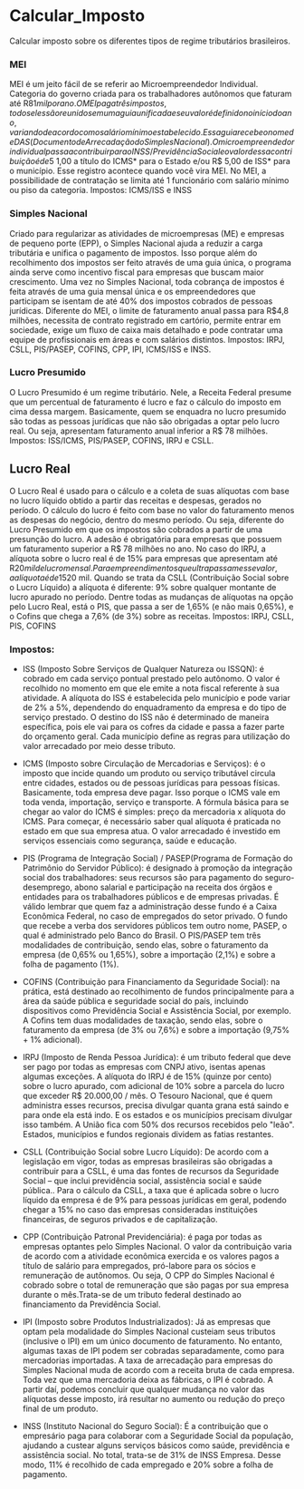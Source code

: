 # Calcular_Imposto
 Calcular imposto sobre os diferentes tipos de regime tributários brasileiros.

### MEI

MEI é um jeito fácil de se referir ao Microempreendedor Individual. Categoria do governo criada para os trabalhadores autônomos que faturam até R$81 mil por ano.
O MEI paga três impostos, todos eles são reunidos em uma guia unificada e seu valor é definido no início do ano, variando de acordo com o salário mínimo estabelecido. Essa guia recebe o nome de DAS (Documento de Arrecadação do Simples Nacional). 
O microempreendedor individual passa a contribuir para o INSS/ Previdência Social e o valor dessa contribuição é de 5% sobre o valor do salário mínimo vigente. Além disso, também é contabilizado mais R$ 1,00 a título do ICMS* para o Estado e/ou R$ 5,00 de ISS* para o município. Esse registro acontece quando você vira MEI.
No MEI, a possibilidade de contratação se limita até 1 funcionário com salário mínimo ou piso da categoria.
Impostos: ICMS/ISS e INSS


### Simples Nacional

Criado para regularizar as atividades de microempresas (ME) e empresas de pequeno porte (EPP), o Simples Nacional ajuda a reduzir a carga tributária e unifica o pagamento de impostos. Isso porque além do recolhimento dos impostos ser feito através de uma guia única, o programa ainda serve como incentivo fiscal para empresas que buscam maior crescimento.
Uma vez no Simples Nacional, toda cobrança de impostos é feita através de uma guia mensal única e os empreendedores que participam se isentam de até 40% dos impostos cobrados de pessoas jurídicas.
Diferente do MEI, o limite de faturamento anual passa para R$4,8 milhões, necessita de contrato registrado em cartório, permite entrar em sociedade, exige um fluxo de caixa mais detalhado e pode contratar uma equipe de profissionais em áreas e com salários distintos.
Impostos: IRPJ, CSLL, PIS/PASEP, COFINS, CPP, IPI, ICMS/ISS e INSS.



### Lucro Presumido

O Lucro Presumido é um regime tributário.  Nele, a Receita Federal presume que um percentual de faturamento é lucro e faz o cálculo do imposto em cima dessa margem.
Basicamente, quem se enquadra no lucro presumido são todas as pessoas jurídicas que não são obrigadas a optar pelo lucro real. Ou seja, apresentam faturamento anual inferior a R$ 78 milhões.
Impostos: ISS/ICMS, PIS/PASEP, COFINS, IRPJ e CSLL.



## Lucro Real

O Lucro Real é usado para o cálculo e a coleta de suas alíquotas com base no lucro líquido obtido a partir das receitas e despesas, gerados no período.
O cálculo do lucro é feito com base no valor do faturamento menos as despesas do negócio, dentro do mesmo período. Ou seja, diferente do Lucro Presumido em que os impostos são cobrados a partir de uma presunção do lucro.
A adesão é obrigatória para empresas que possuem um faturamento superior a R$ 78 milhões no ano.
No caso do IRPJ, a alíquota sobre o lucro real é de 15% para empresas que apresentam até R$20 mil de lucro mensal. Para empreendimentos que ultrapassam esse valor, a alíquota é de 15% sobre o lucro acrescidos de 10% sobre o valor que excede R$20 mil. Quando se trata da CSLL (Contribuição Social sobre o Lucro Líquido) a alíquota é diferente: 9% sobre qualquer montante de lucro apurado no período. Dentre todas as mudanças de alíquotas na opção pelo Lucro Real, está o PIS, que passa a ser de 1,65% (e não mais 0,65%), e o Cofins que chega a 7,6% (de 3%) sobre as receitas.
Impostos:  IRPJ, CSLL, PIS, COFINS



### Impostos:

 - ISS (Imposto Sobre Serviços de Qualquer Natureza ou ISSQN): é cobrado em cada serviço pontual prestado pelo autônomo. O valor é recolhido no momento em que ele emite a nota fiscal referente à sua atividade. A alíquota do ISS é estabelecida pelo município e pode variar de 2% a 5%, dependendo do enquadramento da empresa e do tipo de serviço prestado. O destino do ISS não é determinado de maneira específica, pois ele vai para os cofres da cidade e passa a fazer parte do orçamento geral. Cada município define as regras para utilização do valor arrecadado por meio desse tributo.

 - ICMS (Imposto sobre Circulação de Mercadorias e Serviços): é o imposto que incide quando um produto ou serviço tributável circula entre cidades, estados ou de pessoas jurídicas para pessoas físicas. Basicamente, toda empresa deve pagar. Isso porque o ICMS vale em toda venda, importação, serviço e transporte. A fórmula básica para se chegar ao valor do ICMS é simples: preço da mercadoria x alíquota do ICMS. Para começar, é necessário saber qual alíquota é praticada no estado em que sua empresa atua. O valor arrecadado é investido em serviços essenciais como segurança, saúde e educação.

 - PIS (Programa de Integração Social) / PASEP(Programa de Formação do Patrimônio do Servidor Público): é designado à promoção da integração social dos trabalhadores: seus recursos são para pagamento do seguro-desemprego, abono salarial e participação na receita dos órgãos e entidades para os trabalhadores públicos e de empresas privadas. É válido lembrar que quem faz a administração desse fundo é a Caixa Econômica Federal, no caso de empregados do setor privado. O fundo que recebe a verba dos servidores públicos tem outro nome, PASEP,  o qual é administrado pelo Banco do Brasil. O PIS/PASEP tem três modalidades de contribuição, sendo elas, sobre o faturamento da empresa (de 0,65% ou 1,65%), sobre a importação (2,1%) e sobre a folha de pagamento (1%).

 - COFINS (Contribuição para Financiamento da Seguridade Social): na prática, está destinado ao recolhimento de fundos principalmente para a área da saúde pública e seguridade social do país, incluindo dispositivos como Previdência Social e  Assistência Social, por exemplo. A Cofins tem duas modalidades de taxação, sendo elas, sobre o faturamento da empresa (de 3% ou 7,6%) e sobre a importação (9,75% + 1% adicional).

 - IRPJ (Imposto de Renda Pessoa Jurídica): é um tributo federal que deve ser pago por todas as empresas com CNPJ ativo, isentas apenas algumas exceções. A alíquota do IRPJ é de 15% (quinze por cento) sobre o lucro apurado, com adicional de 10% sobre a parcela do lucro que exceder R$ 20.000,00 / mês. O Tesouro Nacional, que é quem administra esses recursos, precisa divulgar quanta grana está saindo e para onde ela está indo. E os estados e os municípios precisam divulgar isso também. A União fica com 50% dos recursos recebidos pelo "leão". Estados, municípios e fundos regionais dividem as fatias restantes.

- CSLL (Contribuição Social sobre Lucro Líquido): De acordo com a legislação em vigor, todas as empresas brasileiras são obrigadas a contribuir para a CSLL, é uma das fontes de recursos da Seguridade Social – que inclui previdência social, assistência social e saúde pública.. Para o cálculo da CSLL, a taxa que é aplicada sobre o lucro líquido da empresa é de 9% para pessoas jurídicas em geral, podendo chegar a 15% no caso das empresas consideradas instituições financeiras, de seguros privados e de capitalização. 

- CPP (Contribuição Patronal Previdenciária): é paga por todas as empresas optantes pelo Simples Nacional. O valor da contribuição varia de acordo com a atividade econômica exercida e os valores pagos a título de salário para empregados, pró-labore para os sócios e remuneração de autônomos. Ou seja, O CPP do Simples Nacional é cobrado sobre o total de remuneração que são pagas por sua empresa durante o mês.Trata-se de um tributo federal destinado ao financiamento da Previdência Social.

- IPI (Imposto sobre Produtos Industrializados): Já as empresas que optam pela modalidade do Simples Nacional custeiam seus tributos (inclusive o IPI) em um único documento de faturamento. No entanto, algumas taxas de IPI podem ser cobradas separadamente, como para mercadorias importadas. A taxa de arrecadação para empresas do Simples Nacional muda de acordo com a receita bruta de cada empresa.
Toda vez que uma mercadoria deixa as fábricas, o IPI é cobrado. A partir daí, podemos concluir que qualquer mudança no valor das alíquotas desse imposto, irá resultar no aumento ou redução do preço final de um produto.


- INSS (Instituto Nacional do Seguro Social): É a contribuição que o empresário paga para colaborar com a Seguridade Social da população, ajudando a custear alguns serviços básicos como saúde, previdência e assistência social. No total, trata-se de 31% de INSS Empresa. Desse modo, 11% é recolhido de cada empregado e 20% sobre a folha de pagamento.